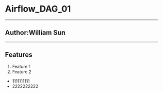 # Airflow_DAG_01
---------------------
## Author:William Sun
---------------------
## Features

1. Feature 1
2. Feature 2
- 1111111111
- 2222222222
